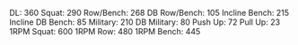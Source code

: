 DL: 360
 Squat: 290
 Row/Bench: 268
 DB Row/Bench: 105
 Incline Bench: 215
 Incline DB Bench: 85
 Military: 210
 DB Military: 80
 Push Up: 72
 Pull Up: 23
 1RPM Squat: 600
 1RPM Row: 480
 1RPM Bench: 445
